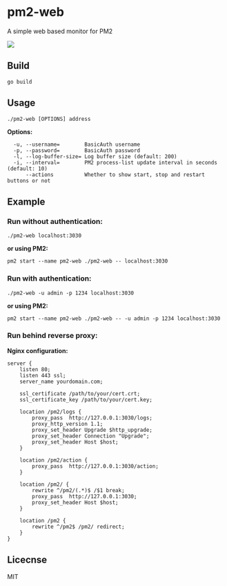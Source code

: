 # pm2-web
A simple web based monitor for PM2

<img src="https://github.com/doorbash/pm2-web/blob/master/screenshot.png?raw=true" />

## Build
```
go build
```

## Usage
```
./pm2-web [OPTIONS] address
```

**Options:**
```
  -u, --username=        BasicAuth username
  -p, --password=        BasicAuth password
  -l, --log-buffer-size= Log buffer size (default: 200)
  -i, --interval=        PM2 process-list update interval in seconds (default: 10)
      --actions          Whether to show start, stop and restart buttons or not
```

## Example

### Run without authentication:

```
./pm2-web localhost:3030
```

**or using PM2:**
```
pm2 start --name pm2-web ./pm2-web -- localhost:3030
```

### Run with authentication:

```
./pm2-web -u admin -p 1234 localhost:3030
```

**or using PM2:**
```
pm2 start --name pm2-web ./pm2-web -- -u admin -p 1234 localhost:3030
```

### Run behind reverse proxy:

**Nginx configuration:**
```
server {
    listen 80;
    listen 443 ssl;
    server_name yourdomain.com;

    ssl_certificate /path/to/your/cert.crt;
    ssl_certificate_key /path/to/your/cert.key;

    location /pm2/logs {
        proxy_pass  http://127.0.0.1:3030/logs;
        proxy_http_version 1.1;
        proxy_set_header Upgrade $http_upgrade;
        proxy_set_header Connection "Upgrade";
        proxy_set_header Host $host;
    }
    
    location /pm2/action {
        proxy_pass  http://127.0.0.1:3030/action;
    }

    location /pm2/ {
        rewrite ^/pm2/(.*)$ /$1 break;    
        proxy_pass  http://127.0.0.1:3030;
        proxy_set_header Host $host;
    }

    location /pm2 {
        rewrite ^/pm2$ /pm2/ redirect;
    }
}
```

## Licecnse
MIT
